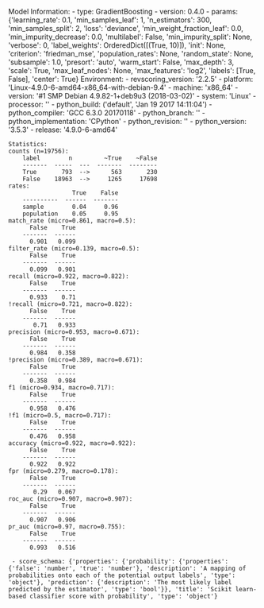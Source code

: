 Model Information:
	 - type: GradientBoosting
	 - version: 0.4.0
	 - params: {'learning_rate': 0.1, 'min_samples_leaf': 1, 'n_estimators': 300, 'min_samples_split': 2, 'loss': 'deviance', 'min_weight_fraction_leaf': 0.0, 'min_impurity_decrease': 0.0, 'multilabel': False, 'min_impurity_split': None, 'verbose': 0, 'label_weights': OrderedDict([(True, 10)]), 'init': None, 'criterion': 'friedman_mse', 'population_rates': None, 'random_state': None, 'subsample': 1.0, 'presort': 'auto', 'warm_start': False, 'max_depth': 3, 'scale': True, 'max_leaf_nodes': None, 'max_features': 'log2', 'labels': [True, False], 'center': True}
	Environment:
	 - revscoring_version: '2.2.5'
	 - platform: 'Linux-4.9.0-6-amd64-x86_64-with-debian-9.4'
	 - machine: 'x86_64'
	 - version: '#1 SMP Debian 4.9.82-1+deb9u3 (2018-03-02)'
	 - system: 'Linux'
	 - processor: ''
	 - python_build: ('default', 'Jan 19 2017 14:11:04')
	 - python_compiler: 'GCC 6.3.0 20170118'
	 - python_branch: ''
	 - python_implementation: 'CPython'
	 - python_revision: ''
	 - python_version: '3.5.3'
	 - release: '4.9.0-6-amd64'
	
	Statistics:
	counts (n=19756):
		label        n         ~True    ~False
		-------  -----  ---  -------  --------
		True       793  -->      563       230
		False    18963  -->     1265     17698
	rates:
		              True    False
		----------  ------  -------
		sample        0.04     0.96
		population    0.05     0.95
	match_rate (micro=0.861, macro=0.5):
		  False    True
		-------  ------
		  0.901   0.099
	filter_rate (micro=0.139, macro=0.5):
		  False    True
		-------  ------
		  0.099   0.901
	recall (micro=0.922, macro=0.822):
		  False    True
		-------  ------
		  0.933    0.71
	!recall (micro=0.721, macro=0.822):
		  False    True
		-------  ------
		   0.71   0.933
	precision (micro=0.953, macro=0.671):
		  False    True
		-------  ------
		  0.984   0.358
	!precision (micro=0.389, macro=0.671):
		  False    True
		-------  ------
		  0.358   0.984
	f1 (micro=0.934, macro=0.717):
		  False    True
		-------  ------
		  0.958   0.476
	!f1 (micro=0.5, macro=0.717):
		  False    True
		-------  ------
		  0.476   0.958
	accuracy (micro=0.922, macro=0.922):
		  False    True
		-------  ------
		  0.922   0.922
	fpr (micro=0.279, macro=0.178):
		  False    True
		-------  ------
		   0.29   0.067
	roc_auc (micro=0.907, macro=0.907):
		  False    True
		-------  ------
		  0.907   0.906
	pr_auc (micro=0.97, macro=0.755):
		  False    True
		-------  ------
		  0.993   0.516
	
	 - score_schema: {'properties': {'probability': {'properties': {'false': 'number', 'true': 'number'}, 'description': 'A mapping of probabilities onto each of the potential output labels', 'type': 'object'}, 'prediction': {'description': 'The most likely label predicted by the estimator', 'type': 'bool'}}, 'title': 'Scikit learn-based classifier score with probability', 'type': 'object'}

